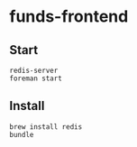 # funds-frontend

## Start

    redis-server
    foreman start

## Install

    brew install redis
    bundle

